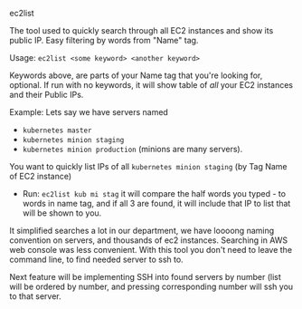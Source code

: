 ec2list

The tool used to quickly search through all EC2 instances and show its public IP.
Easy filtering by words from "Name" tag.

Usage:
```ec2list <some keyword> <another keyword>```

Keywords above, are parts of your Name tag that you're looking for, optional. If run with no keywords, it will show table of *all* your EC2 instances and their Public IPs.

Example: 
Lets say we have servers named 
+ ```kubernetes master```
+ ```kubernetes minion staging```
+ ```kubernetes minion production```
(minions are many servers). 

You want to quickly list IPs of all ```kubernetes minion staging``` (by Tag Name of EC2 instance)
- Run: ```ec2list kub mi stag``` it will compare the half words you typed - to words in name tag, and if all 3 are found, it will include that IP to list that will be shown to you.

It simplified searches a lot in our department, we have loooong naming convention on servers, and thousands of ec2 instances.
Searching in AWS web console was less convenient. With this tool you don't need to leave the command line, to find needed server to ssh to.

Next feature will be implementing SSH into found servers by number (list will be ordered by number, and pressing corresponding number will ssh you to that server.
